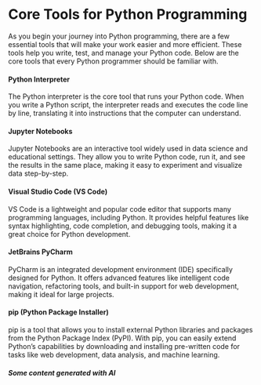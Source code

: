 # Core Tools for Python Programming

As you begin your journey into Python programming, there are a few essential tools that will make your work easier and more efficient. These tools help you write, test, and manage your Python code. Below are the core tools that every Python programmer should be familiar with.

#### Python Interpreter

The Python interpreter is the core tool that runs your Python code. When you write a Python script, the interpreter reads and executes the code line by line, translating it into instructions that the computer can understand.

#### Jupyter Notebooks

Jupyter Notebooks are an interactive tool widely used in data science and educational settings. They allow you to write Python code, run it, and see the results in the same place, making it easy to experiment and visualize data step-by-step.

#### Visual Studio Code (VS Code)

VS Code is a lightweight and popular code editor that supports many programming languages, including Python. It provides helpful features like syntax highlighting, code completion, and debugging tools, making it a great choice for Python development.

#### JetBrains PyCharm

PyCharm is an integrated development environment (IDE) specifically designed for Python. It offers advanced features like intelligent code navigation, refactoring tools, and built-in support for web development, making it ideal for large projects.

#### pip (Python Package Installer)

pip is a tool that allows you to install external Python libraries and packages from the Python Package Index (PyPI). With pip, you can easily extend Python’s capabilities by downloading and installing pre-written code for tasks like web development, data analysis, and machine learning.

##### Some content generated with AI